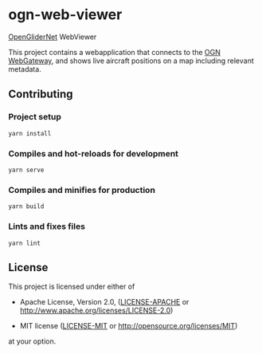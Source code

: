 ogn-web-viewer
==============================================================================

[OpenGliderNet] WebViewer

This project contains a webapplication that connects to the [OGN WebGateway],
and shows live aircraft positions on a map including relevant metadata.

[OpenGliderNet]: http://wiki.glidernet.org/
[OGN WebGateway]: https://github.com/Turbo87/ogn-web-gateway


Contributing
------------------------------------------------------------------------------

### Project setup
```
yarn install
```

### Compiles and hot-reloads for development
```
yarn serve
```

### Compiles and minifies for production
```
yarn build
```

### Lints and fixes files
```
yarn lint
```


License
------------------------------------------------------------------------------

This project is licensed under either of

 - Apache License, Version 2.0, ([LICENSE-APACHE](LICENSE-APACHE) or
   <http://www.apache.org/licenses/LICENSE-2.0>)
   
 - MIT license ([LICENSE-MIT](LICENSE-MIT) or
   <http://opensource.org/licenses/MIT>)

at your option.
